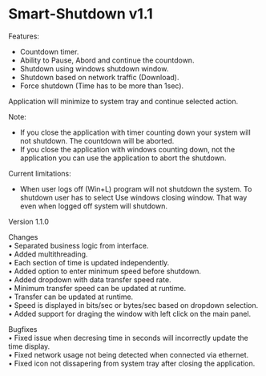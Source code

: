 # Smart-Shutdown v1.1

Features:
- Countdown timer.
- Ability to Pause, Abord and continue the countdown.
- Shutdown using windows shutdown window.
- Shutdown based on network traffic (Download).
- Force shutdown (Time has to be more than 1sec).

Application will minimize to system tray and continue selected action.

Note: 
- If you close the application with timer counting down your system will not shutdown. The countdown will be aborted.
- If you close the application with windows counting down, not the application you can use the application to abort the shutdown.
 
Current limitations:
- When user logs off (Win+L) program will not shutdown the system. To shutdown user has to select Use windows closing window. That way even when logged off system will shutdown.

Version 1.1.0

Changes  
• Separated business logic from interface.  
• Added multithreading.  
• Each section of time is updated independently.  
• Added option to enter minimum speed before shutdown.  
• Added dropdown with data transfer speed rate.  
• Minimum transfer speed can be updated at runtime.  
• Transfer can be updated at runtime.  
• Speed is displayed in bits/sec or bytes/sec based on dropdown selection.  
• Added support for draging the window with left click on the main panel.  

Bugfixes  
• Fixed issue when decresing time in seconds will incorrectly update the time display.  
• Fixed network usage not being detected when connected via ethernet.  
• Fixed icon not dissapering from system tray after closing the application.  
